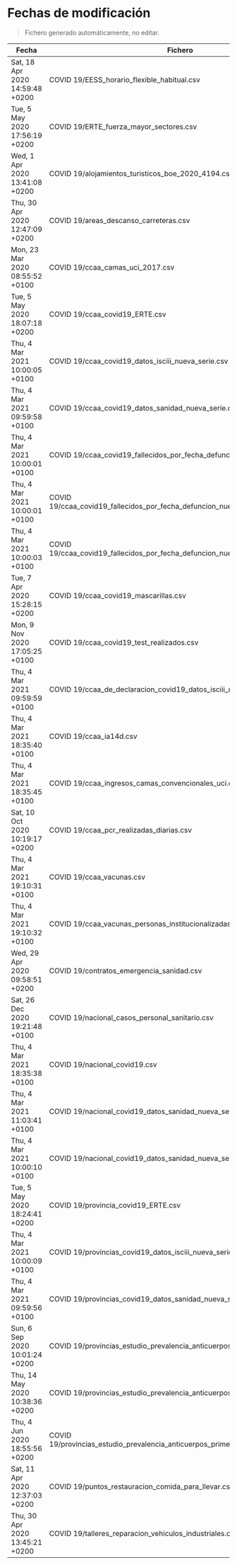 # Fechas de modificación

> Fichero generado automáticamente, no editar.

| Fecha                           | Fichero                  |
|---------------------------------|--------------------------|
| Sat, 18 Apr 2020 14:59:48 +0200  | COVID 19/EESS_horario_flexible_habitual.csv |
| Tue, 5 May 2020 17:56:19 +0200  | COVID 19/ERTE_fuerza_mayor_sectores.csv |
| Wed, 1 Apr 2020 13:41:08 +0200  | COVID 19/alojamientos_turisticos_boe_2020_4194.csv |
| Thu, 30 Apr 2020 12:47:09 +0200  | COVID 19/areas_descanso_carreteras.csv |
| Mon, 23 Mar 2020 08:55:52 +0100  | COVID 19/ccaa_camas_uci_2017.csv |
| Tue, 5 May 2020 18:07:18 +0200  | COVID 19/ccaa_covid19_ERTE.csv |
| Thu, 4 Mar 2021 10:00:05 +0100  | COVID 19/ccaa_covid19_datos_isciii_nueva_serie.csv |
| Thu, 4 Mar 2021 09:59:58 +0100  | COVID 19/ccaa_covid19_datos_sanidad_nueva_serie.csv |
| Thu, 4 Mar 2021 10:00:01 +0100  | COVID 19/ccaa_covid19_fallecidos_por_fecha_defuncion_nueva_serie.csv |
| Thu, 4 Mar 2021 10:00:01 +0100  | COVID 19/ccaa_covid19_fallecidos_por_fecha_defuncion_nueva_serie_long.csv |
| Thu, 4 Mar 2021 10:00:03 +0100  | COVID 19/ccaa_covid19_fallecidos_por_fecha_defuncion_nueva_serie_original.csv |
| Tue, 7 Apr 2020 15:28:15 +0200  | COVID 19/ccaa_covid19_mascarillas.csv |
| Mon, 9 Nov 2020 17:05:25 +0100  | COVID 19/ccaa_covid19_test_realizados.csv |
| Thu, 4 Mar 2021 09:59:59 +0100  | COVID 19/ccaa_de_declaracion_covid19_datos_isciii_nueva_serie.csv |
| Thu, 4 Mar 2021 18:35:40 +0100  | COVID 19/ccaa_ia14d.csv |
| Thu, 4 Mar 2021 18:35:45 +0100  | COVID 19/ccaa_ingresos_camas_convencionales_uci.csv |
| Sat, 10 Oct 2020 10:19:17 +0200  | COVID 19/ccaa_pcr_realizadas_diarias.csv |
| Thu, 4 Mar 2021 19:10:31 +0100  | COVID 19/ccaa_vacunas.csv |
| Thu, 4 Mar 2021 19:10:32 +0100  | COVID 19/ccaa_vacunas_personas_institucionalizadas.csv |
| Wed, 29 Apr 2020 09:58:51 +0200  | COVID 19/contratos_emergencia_sanidad.csv |
| Sat, 26 Dec 2020 19:21:48 +0100  | COVID 19/nacional_casos_personal_sanitario.csv |
| Thu, 4 Mar 2021 18:35:38 +0100  | COVID 19/nacional_covid19.csv |
| Thu, 4 Mar 2021 11:03:41 +0100  | COVID 19/nacional_covid19_datos_sanidad_nueva_serie.csv |
| Thu, 4 Mar 2021 10:00:10 +0100  | COVID 19/nacional_covid19_datos_sanidad_nueva_serie_grupos_edad.csv |
| Tue, 5 May 2020 18:24:41 +0200  | COVID 19/provincia_covid19_ERTE.csv |
| Thu, 4 Mar 2021 10:00:09 +0100  | COVID 19/provincias_covid19_datos_isciii_nueva_serie.csv |
| Thu, 4 Mar 2021 09:59:56 +0100  | COVID 19/provincias_covid19_datos_sanidad_nueva_serie.csv |
| Sun, 6 Sep 2020 10:01:24 +0200  | COVID 19/provincias_estudio_prevalencia_anticuerpos_final.csv |
| Thu, 14 May 2020 10:38:36 +0200  | COVID 19/provincias_estudio_prevalencia_anticuerpos_primera_ronda.csv |
| Thu, 4 Jun 2020 18:55:56 +0200  | COVID 19/provincias_estudio_prevalencia_anticuerpos_primera_y_segunda_ronda.csv |
| Sat, 11 Apr 2020 12:37:03 +0200  | COVID 19/puntos_restauracion_comida_para_llevar.csv |
| Thu, 30 Apr 2020 13:45:21 +0200  | COVID 19/talleres_reparacion_vehiculos_industriales.csv |
